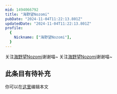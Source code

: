```yaml
---
mid: 1494066792
title: "海野望Nozomi"
pubDate: "2024-11-04T11:22:13.801Z"
updatedDate: "2024-11-04T11:22:13.801Z"
profile:
  {
    Nickname: ["海野望Nozomi"],
  }
---
```


关注[海野望Nozomi](https://space.bilibili.com/1494066792)谢谢喵~ 关注[海野望Nozomi](https://space.bilibili.com/1494066792)谢谢喵~

## 此条目有待补充
你可以在[这里](https://github.com/Yuhanawa/VTuber.ICU-Content/edit/master/v/海野望Nozomi/index.md)编辑本文
